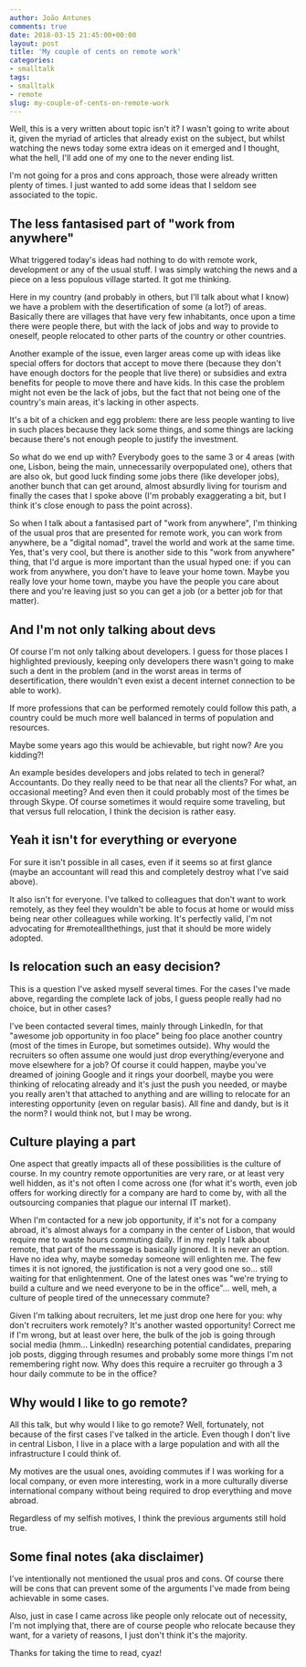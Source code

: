 ```yaml
---
author: João Antunes
comments: true
date: 2018-03-15 21:45:00+00:00
layout: post
title: 'My couple of cents on remote work'
categories:
- smalltalk
tags:
- smalltalk
- remote
slug: my-couple-of-cents-on-remote-work
---
```


Well, this is a very written about topic isn't it? I wasn't going to write about it, given the myriad of articles that already exist on the subject, but whilst watching the news today some extra ideas on it emerged and I thought, what the hell, I'll add one of my one to the never ending list.

I'm not going for a pros and cons approach, those were already written plenty of times. I just wanted to add some ideas that I seldom see associated to the topic.

## The less fantasised part of "work from anywhere"

What triggered today's ideas had nothing to do with remote work, development or any of the usual stuff. I was simply watching the news and a piece on a less populous village started. It got me thinking.

Here in my country (and probably in others, but I'll talk about what I know) we have a problem with the desertification of some (a lot?) of areas. Basically there are villages that have very few inhabitants, once upon a time there were people there, but with the lack of jobs and way to provide to oneself, people relocated to other parts of the country or other countries. 

Another example of the issue, even larger areas come up with ideas like special offers for doctors that accept to move there (because they don't have enough doctors for the people that live there) or subsidies and extra benefits for people to move there and have kids. In this case the problem might not even be the lack of jobs, but the fact that not being one of the country's main areas, it's lacking in other aspects.

It's a bit of a chicken and egg problem: there are less people wanting to live in such places because they lack some things, and some things are lacking because there's not enough people to justify the investment.

So what do we end up with? Everybody goes to the same 3 or 4 areas (with one, Lisbon, being the main, unnecessarily overpopulated one), others that are also ok, but good luck finding some jobs there (like developer jobs), another bunch that can get around, almost absurdly living for tourism and finally the cases that I spoke above (I'm probably exaggerating a bit, but I think it's close enough to pass the point across).

So when I talk about a fantasised part of "work from anywhere", I'm thinking of the usual pros that are presented for remote work, you can work from anywhere, be a "digital nomad", travel the world and work at the same time. Yes, that's very cool, but there is another side to this "work from anywhere" thing, that I'd argue is more important than the usual hyped one: if you can work from anywhere, you don't have to leave your home town. Maybe you really love your home town, maybe you have the people you care about there and you're leaving just so you can get a job (or a better job for that matter).

## And I'm not only talking about devs

Of course I'm not only talking about developers. I guess for those places I highlighted previously, keeping only developers there wasn't going to make such a dent in the problem (and in the worst areas in terms of desertification, there wouldn't even exist a decent internet connection to be able to work).

If more professions that can be performed remotely could follow this path, a country could be much more well balanced in terms of population and resources.

Maybe some years ago this would be achievable, but right now? Are you kidding?!

An example besides developers and jobs related to tech in general? Accountants. Do they really need to be that near all the clients? For what, an occasional meeting? And even then it could probably most of the times be through Skype. Of course sometimes it would require some traveling, but that versus full relocation, I think the decision is rather easy.

## Yeah it isn't for everything or everyone

For sure it isn't possible in all cases, even if it seems so at first glance (maybe an accountant will read this and completely destroy what I've said above).

It also isn't for everyone. I've talked to colleagues that don't want to work remotely, as they feel they wouldn't be able to focus at home or would miss being near other colleagues while working. It's perfectly valid, I'm not advocating for #remoteallthethings, just that it should be more widely adopted.

## Is relocation such an easy decision?

This is a question I've asked myself several times. For the cases I've made above, regarding the complete lack of jobs, I guess people really had no choice, but in other cases?

I've been contacted several times, mainly through LinkedIn, for that "awesome job opportunity in foo place" being foo place another country (most of the times in Europe, but sometimes outside). Why would the recruiters so often assume one would just drop everything/everyone and move elsewhere for a job? Of course it could happen, maybe you've dreamed of joining Google and it rings your doorbell, maybe you were thinking of relocating already and it's just the push you needed, or maybe you really aren't that attached to anything and are willing to relocate for an interesting opportunity (even on regular basis). All fine and dandy, but is it the norm? I would think not, but I may be wrong.

## Culture playing a part

One aspect that greatly impacts all of these possibilities is the culture of course. In my country remote opportunities are very rare, or at least very well hidden, as it's not often I come across one (for what it's worth, even job offers for working directly for a company are hard to come by, with all the outsourcing companies that plague our internal IT market).

When I'm contacted for a new job opportunity, if it's not for a company abroad, it's almost always for a company in the center of Lisbon, that would require me to waste hours commuting daily. If in my reply I talk about remote, that part of the message is basically ignored. It is never an option. Have no idea why, maybe someday someone will enlighten me. The few times it is not ignored, the justification is not a very good one so... still waiting for that enlightenment. One of the latest ones was "we're trying to build a culture and we need everyone to be in the office"... well, meh, a culture of people tired of the unnecessary commute? 

Given I'm talking about recruiters, let me just drop one here for you: why don't recruiters work remotely? It's another wasted opportunity! Correct me if I'm wrong, but at least over here, the bulk of the job is going through social media (hmm... LinkedIn) researching potential candidates, preparing job posts, digging through resumes and probably some more things I'm not remembering right now. Why does this require a recruiter go through a 3 hour daily commute to be in the office?

## Why would I like to go remote?

All this talk, but why would I like to go remote? Well, fortunately, not because of the first cases I've talked in the article. Even though I don't live in central Lisbon, I live in a place with a large population and with all the infrastructure I could think of.

My motives are the usual ones, avoiding commutes if I was working for a local company, or even more interesting, work in a more culturally diverse international company without being required to drop everything and move abroad.

Regardless of my selfish motives, I think the previous arguments still hold true.

## Some final notes (aka disclaimer)

I've intentionally not mentioned the usual pros and cons. Of course there will be cons that can prevent some of the arguments I've made from being achievable in some cases.

Also, just in case I came across like people only relocate out of necessity, I'm not implying that, there are of course people who relocate because they want, for a variety of reasons, I just don't think it's the majority.

Thanks for taking the time to read, cyaz!